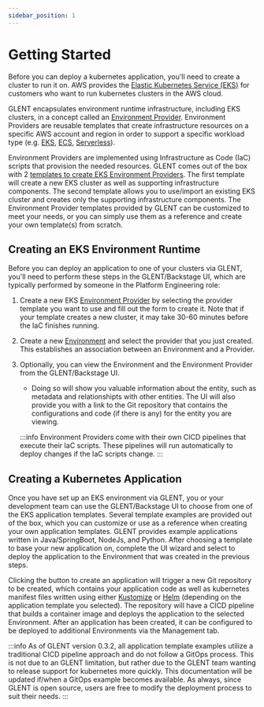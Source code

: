 ```yaml
---
sidebar_position: 1
---
```


# Getting Started

Before you can deploy a kubernetes application, you'll need to create a cluster to run it on. AWS provides the [Elastic Kubernetes Service (EKS)](https://aws.amazon.com/eks/) for customers who want to run kubernetes clusters in the AWS cloud.

GLENT encapsulates environment runtime infrastructure, including EKS clusters, in a concept called an [Environment Provider](/docs/techdocs/entities#aws-environment-provider). Environment Providers are reusable templates that create infrastructure resources on a specific AWS account and region in order to support a specific workload type (e.g. [EKS](https://aws.amazon.com/eks/), [ECS](https://aws.amazon.com/ecs/), [Serverless](https://aws.amazon.com/serverless/)). 

Environment Providers are implemented using Infrastructure as Code (IaC) scripts that provision the needed resources. GLENT comes out of the box with 2 [templates to create EKS Environment Providers](/docs/category/eks-provider-templates). The first template will create a new EKS cluster as well as supporting infrastructure components. The second template allows you to use/import an existing EKS cluster and creates only the supporting infrastructure components. The Environment Provider templates provided by GLENT can be customized to meet your needs, or you can simply use them as a reference and create your own template(s) from scratch.

## Creating an EKS Environment Runtime

Before you can deploy an application to one of your clusters via GLENT, you'll need to perform these steps in the GLENT/Backstage UI, which are typically performed by someone in the Platform Engineering role:

1. Create a new EKS [Environment Provider](/docs/techdocs/entities#aws-environment-provider) by selecting the provider template you want to use and fill out the form to create it. Note that if your template creates a new cluster, it may take 30-60 minutes before the IaC finishes running.
1. Create a new [Environment](/docs/techdocs/entities#aws-environment) and select the provider that you just created. This establishes an association between an Environment and a Provider.
1. Optionally, you can view the Environment and the Environment Provider from the GLENT/Backstage UI. 
    * Doing so will show you valuable information about the entity, such as metadata and relationshipts with other entities. The UI will also provide you with a link to the Git repository that contains the configurations and code (if there is any) for the entity you are viewing.

    :::info
    Environment Providers come with their own CICD pipelines that execute their IaC scripts. These pipelines will run automatically to deploy changes if the IaC scripts change.
    :::

## Creating a Kubernetes Application

Once you have set up an EKS environment via GLENT, you or your development team can use the GLENT/Backstage UI to choose from one of the EKS application templates. Several template examples are provided out of the box, which you can customize or use as a reference when creating your own application templates. GLENT provides example applications written in Java/SpringBoot, NodeJs, and Python. After choosing a template to base your new application on, complete the UI wizard and select to deploy the application to the Environment that was created in the previous steps.

Clicking the button to create an application will trigger a new Git repository to be created, which contains your application code as well as kubernetes manifest files written using either [Kustomize](https://kustomize.io/) or [Helm](https://helm.sh/) (depending on the application template you selected). The repository will have a CICD pipeline that builds a container image and deploys the application to the selected Environment. After an application has been created, it can be configured to be deployed to additional Environments via the Management tab.

:::info
As of GLENT version 0.3.2, all application template examples utilize a traditional CICD pipeline approach and do not follow a GitOps process. This is not due to an GLENT limitation, but rather due to the GLENT team wanting to release support for kubernetes more quickly. This documentation will be updated if/when a GitOps example becomes available. As always, since GLENT is open source, users are free to modify the deployment process to suit their needs. 
:::
